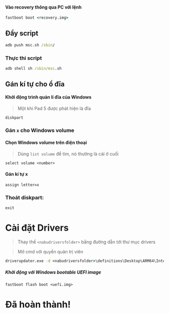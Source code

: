 #### Vào recovery thông qua PC với lệnh

```cmd
fastboot boot <recovery.img>
```

## Đẩy script

```cmd
adb push msc.sh /sbin/
```

### Thực thi script

```cmd
adb shell sh /sbin/msc.sh
```

## Gán kí tự cho ổ đĩa

#### Khởi động trình quản lí đĩa của Windows

> Một khi Pad 5 được phát hiện là đĩa

```cmd
diskpart
```


### Gán `x` cho Windows volume

#### Chọn Windows volume trên điện thoại
> Dùng `list volume` để tìm, nó thường là cái ở cuối

```diskpart
select volume <number>
```

#### Gán kí tự x
```diskpart
assign letter=x
```

### Thoát diskpart:
```diskpart
exit
```


# Cài đặt Drivers

> Thay thế `<nabudriversfolder>` bằng đường dẫn tới thư mục drivers

> Mở cmd với quyền quản trị viên

```cmd
driverupdater.exe -d <nabudriversfolder>\definitions\Desktop\ARM64\Internal\nabu.txt -r <nabudriversfolder> -p X:
```


##### Khởi động với Windows bootable UEFI image #####

```
fastboot flash boot <uefi.img>
```


# Đã hoàn thành!
